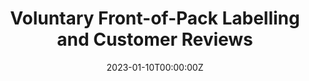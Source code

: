 ---
title: 'Voluntary Front-of-Pack Labelling and Customer Reviews'

# Authors
# If you created a profile for a user (e.g. the default `admin` user), write the username (folder name) here
# and it will be replaced with their full name and linked to their profile.
authors:
  - admin

date: '2023-01-10T00:00:00Z'
doi: ''

# Schedule page publish date (NOT publication's date).
publishDate: '20-01-01T00:00:00Z'

# Publication type.
# Legend: 0 = Uncategorized; 1 = Conference paper; 2 = Journal article;
# 3 = Preprint / Working Paper; 4 = Report; 5 = Book; 6 = Book section;
# 7 = Thesis; 8 = Patent
publication_types: ['1']

#Publication name and optional abbreviated publication name. 
publication: Conference slides
publication_short: Conference slides

#Summary for listing and research engines. 
abstract: 

tags: []

# Summary. An optional shortened abstract.
summary:  Can online reviews and ratings help predict nutritional quality? Do e-grocery product reviews convey messages compatible with the FOPL system? If not, how can governments regulate this space more effectively?

# Display this page in the Featured widget?
featured: true

# Custom links (uncomment lines below)
# links:
# - name: Custom Link
#   url: http://labelling.org

url_pdf: ''
url_code: ''
url_dataset: ''
url_poster: ''
url_project: ''
url_slides: 'uploads/labelling.pdf'
url_source: ''
url_video: ''

# Featured image
# To use, add an image named `featured.png` to your page's folder.
image:
  caption: 'Image credit: [**British Nutrition Foundation**](https://www.nutrition.org.uk/putting-it-into-practice/food-labelling/looking-at-labels/)'
  focal_point: ''
  preview_only: false
  
---
